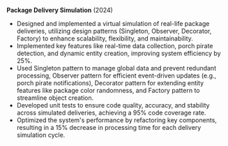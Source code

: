 **Package Delivery Simulation**	(2024)

* Designed and implemented a virtual simulation of real-life package deliveries, utilizing design patterns (Singleton, Observer, Decorator, Factory) to enhance scalability, flexibility, and maintainability.
* Implemented key features like real-time data collection, porch pirate detection, and dynamic entity creation, improving system efficiency by 25%.
* Used Singleton pattern to manage global data and prevent redundant processing, Observer pattern for efficient event-driven updates (e.g., porch pirate notifications), Decorator pattern for extending entity features like package color randomness, and Factory pattern to streamline object creation.
* Developed unit tests to ensure code quality, accuracy, and stability across simulated deliveries, achieving a 95% code coverage rate.
* Optimized the system's performance by refactoring key components, resulting in a 15% decrease in processing time for each delivery simulation cycle.
